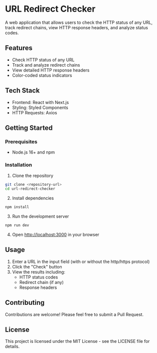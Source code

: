 # URL Redirect Checker

A web application that allows users to check the HTTP status of any URL, track redirect chains, view HTTP response headers, and analyze status codes.

## Features

- Check HTTP status of any URL
- Track and analyze redirect chains
- View detailed HTTP response headers
- Color-coded status indicators

## Tech Stack

- Frontend: React with Next.js
- Styling: Styled Components
- HTTP Requests: Axios

## Getting Started

### Prerequisites

- Node.js 16+ and npm

### Installation

1. Clone the repository
```bash
git clone <repository-url>
cd url-redirect-checker
```

2. Install dependencies
```bash
npm install
```

3. Run the development server
```bash
npm run dev
```

4. Open [http://localhost:3000](http://localhost:3000) in your browser

## Usage

1. Enter a URL in the input field (with or without the http/https protocol)
2. Click the "Check" button
3. View the results including:
   - HTTP status codes
   - Redirect chain (if any)
   - Response headers
   
## Contributing

Contributions are welcome! Please feel free to submit a Pull Request.

## License

This project is licensed under the MIT License - see the LICENSE file for details. 